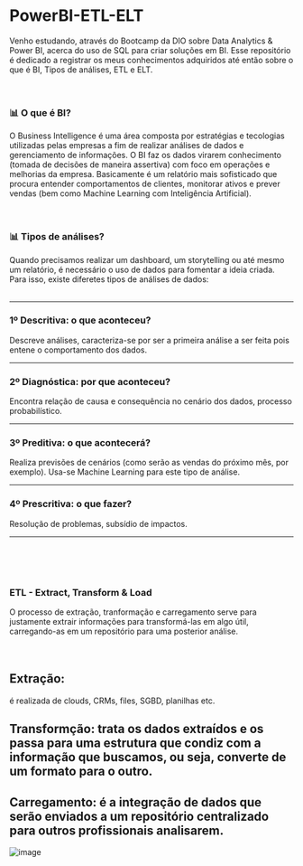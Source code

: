 # PowerBI-ETL-ELT

Venho estudando, através do Bootcamp da DIO sobre Data Analytics & Power BI, acerca do uso de SQL para criar soluções em BI. Esse repositório é dedicado a registrar os meus conhecimentos adquiridos até então sobre o que é BI, Tipos de análises, ETL e ELT.
</br>
</br>
</br>

### 📊 O que é BI?
O Business Intelligence é uma área composta por estratégias e tecologias utilizadas pelas empresas a fim de realizar análises de dados e gerenciamento de informações. O BI faz os dados virarem conhecimento (tomada de decisões de maneira assertiva) com foco em operações e melhorias da empresa. Basicamente é um relatório mais sofisticado que procura entender comportamentos de clientes, monitorar ativos e prever vendas (bem como Machine Learning com Inteligência Artificial).
</br>
</br>
</br>

### 📊 Tipos de análises?
Quando precisamos realizar um dashboard, um storytelling ou até mesmo um relatório, é necessário o uso de dados para fomentar a ideia criada. Para isso, existe diferetes tipos de análises de dados:
</br>
</br>
<hr>

### 1º Descritiva: o que aconteceu?
Descreve análises, caracteriza-se por ser a primeira análise a ser feita pois entene o comportamento dos dados.
</br>
<hr>

### 2º Diagnóstica: por que aconteceu?
Encontra relação de causa e consequência no cenário dos dados, processo probabilístico.
</br>
<hr>

### 3º Preditiva: o que acontecerá?
Realiza previsões de cenários (como serão as vendas do próximo mês, por exemplo). Usa-se Machine Learning para este tipo de análise. 
</br>
<hr>

### 4º Prescritiva: o que fazer?
Resolução de problemas, subsídio de impactos.
</br>
<hr>
</br>
</br>
</br>

### ETL - Extract, Transform & Load
O processo de extração, tranformação e carregamento serve para justamente extrair informações para transformá-las em algo útil, carregando-as em um repositório para uma posterior análise.
</br>
</br>
</br>


## Extração:
é realizada de clouds, CRMs, files, SGBD, planilhas etc.
## Transformção: trata os dados extraídos e os passa para uma estrutura que condiz com a informação que buscamos, ou seja, converte de um formato para o outro.
## Carregamento: é a integração de dados que serão enviados a um repositório centralizado para outros profissionais analisarem.


![image](https://github.com/user-attachments/assets/8d13d6ec-a863-4d79-b65d-04b429d21ddb)


